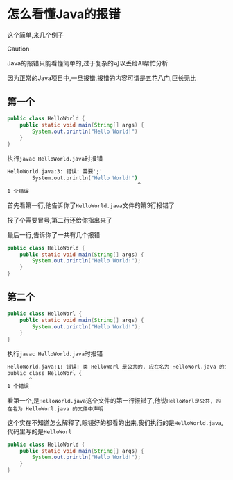 # 怎么看懂Java的报错

这个简单,来几个例子

> [!caution]
>
> Java的报错只能看懂简单的,过于复杂的可以丢给AI帮忙分析
>
> 因为正常的Java项目中,一旦报错,报错的内容可谓是五花八门,巨长无比

## 第一个

```java
public class HelloWorld {
    public static void main(String[] args) {
        System.out.println("Hello World!")
    }
}
```

执行`javac HelloWorld.java`时报错

```cmd
HelloWorld.java:3: 错误: 需要';'
        System.out.println("Hello World!")
                                          ^
1 个错误
```

首先看第一行,他告诉你了`HelloWorld.java`文件的第3行报错了

报了个需要冒号,第二行还给你指出来了

最后一行,告诉你了一共有几个报错

```java
public class HelloWorld {
    public static void main(String[] args) {
        System.out.println("Hello World!");
    }
}
```

## 第二个

```java
public class HelloWorl {
    public static void main(String[] args) {
        System.out.println("Hello World!");
    }
}
```

执行`javac HelloWorld.java`时报错

```cmd
HelloWorld.java:1: 错误: 类 HelloWorl 是公共的, 应在名为 HelloWorl.java 的文件中声明
public class HelloWorl {
       ^
1 个错误
```

看第一个,是`HelloWorld.java`这个文件的第一行报错了,他说`HelloWorl是公共, 应在名为 HelloWorl.java 的文件中声明`

这个实在不知道怎么解释了,眼镜好的都看的出来,我们执行的是`HelloWorld.java`,代码里写的是`HelloWorl`

```java
public class HelloWorld {
    public static void main(String[] args) {
        System.out.println("Hello World!");
    }
}
```
